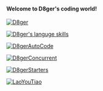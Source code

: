#### Welcome to D8ger's coding world!

[![D8ger](https://github-readme-stats.vercel.app/api?username=caofanCPU&show_icons=true&theme=tokyonight)](http://www.debuggerpowerzcy.top/home/2020/04/25/MacOS%E8%BD%AF%E4%BB%B6%E5%88%9D%E5%A7%8B%E5%8C%96/)

[![D8ger's languge skills](https://github-readme-stats.vercel.app/api/top-langs/?username=caofanCPU&layout=compact)](https://github.com/caofanCPU/knife4j)

[![D8gerAutoCode](https://github-readme-stats.vercel.app/api/pin/?username=caofanCPU&show_owner=true&repo=D8gerAutoCode)](https://github.com/caofanCPU/D8gerAutoCode)

[![D8gerConcurrent](https://github-readme-stats.vercel.app/api/pin/?username=caofanCPU&show_owner=true&repo=D8gerConcurrent)](https://github.com/caofanCPU/D8gerConcurrent)

[![D8gerStarters](https://github-readme-stats.vercel.app/api/pin/?username=caofanCPU&show_owner=true&repo=D8gerStarters)](https://github.com/caofanCPU/D8gerStarters)

[![LaoYouTiao](https://github-readme-stats.vercel.app/api/pin/?username=caofanCPU&show_owner=true&repo=LaoYouTiao)](https://github.com/caofanCPU/LaoYouTiao)
